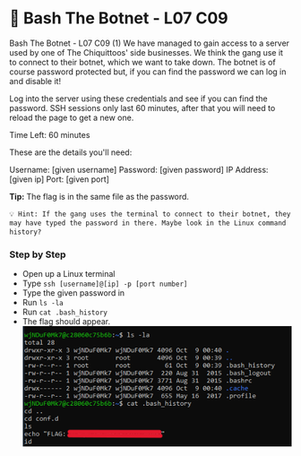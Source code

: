 # 🔨 Bash The Botnet - L07 C09

Bash The Botnet - L07 C09 (1)
We have managed to gain access to a server used by one of The Chiquittoos' side businesses. We think the gang use it to connect to their botnet, which we want to take down. The botnet is of course password protected but, if you can find the password we can log in and disable it!

Log into the server using these credentials and see if you can find the password.
SSH sessions only last 60 minutes, after that you will need to reload the page to get a new one.

Time Left: 60 minutes

These are the details you'll need:

Username: [given username] Password: [given password] IP Address: [given ip] Port: [given port]

**Tip:** The flag is in the same file as the password.

```
💡 Hint: If the gang uses the terminal to connect to their botnet, they may have typed the password in there. Maybe look in the Linux command history?
```

### Step by Step

- Open up a Linux terminal
- Type `ssh [username]@[ip] -p [port number]`
- Type the given password in
- Run `ls -la`
- Run `cat .bash_history`
- The flag should appear.
![sending message](/assets/bashthebotnet1.png)
